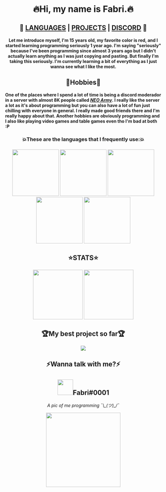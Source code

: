 <h1 align="center">🔥Hi, my name is Fabri.🔥</h1>
<h2 align="center">🚀
  <a href="#Languages">LANGUAGES</a> | 
  <a href="https://github.com/fabridora">PROJECTS</a> | 
  <a href="https://github.com/fabridora/#Contact">DISCORD</a>
🚀</h2>
<h4 align="center" name="Languages">Let me introduce myself, I'm 15 years old, my favorite color is red, and I started learning programming seriously 1 year ago. I'm saying "seriously" because I've been programming since almost 3 years ago but I didn't actually learn anything as I was just copying and pasting. But finally I'm taking this seriously. I'm currently learning a bit of everything as I just wanna see what I like the most.</h4>

<h2 align="center">🌟Hobbies🌟</h2>
<h4>One of the places where I spend a lot of time is being a discord moderador in a server with almost 8K people called <a href="https://discord.gg/neoarmy"><em>NEO Army</em></a>. I really like the server a lot as it's about programming but you can also have a lot of fun just chilling with everyone in general. I really made good friends there and I'm really happy about that. Another hobbies are obviously programming and I also like playing video games and table games even tho I'm bad at both :P</h4>

<h3 align="center">💥These are the languages that I frequently use:💥</h3>
<h3 align="center"></h3>
<p align="center">
  <img height=150px src="https://cdn.discordapp.com/attachments/802205709709475891/829628178938069043/python.png"/>
  <img height=150px src="https://cdn.discordapp.com/attachments/802205709709475891/829628193597292565/javascript.png"/>
  <img height=150px src="https://cdn.discordapp.com/attachments/802205709709475891/829628354831187978/html.png"/>
  <img height=150px src="https://cdn.discordapp.com/attachments/802205709709475891/829628229236293652/css.png"/>
  <img height=150px src="https://cdn.discordapp.com/attachments/802205709709475891/829628207958851585/java.png"/>
</p>
<h2 align=center>⭐️STATS⭐️</h2>
<p align=center>
  <img height=160px src="https://github-readme-stats.vercel.app/api/top-langs/?username=FabriDora&layout=compact&theme=tokyonight&hide=html"/>
  <img height=160px src="https://github-readme-stats.vercel.app/api?username=FabriDora&theme=radical&show_icons=true">
</p>
<h2 align="center" name="Contact">🏆My best project so far🏆</h2>
<p align="center">
  <a href="https://github.com/fabridora/ztube"><img src="https://github-readme-stats.vercel.app/api/pin/?username=FabriDora&repo=ztube&theme=radical"/></a>
</p>
<h2 align="center">⚡Wanna talk with me?⚡</h2>
<h2 align="center">
  <img height=50px src="https://img.icons8.com/fluent/240/000000/discord-new-logo.png"/>Fabri#0001
</h2>
<p align="center"><em>A pic of me programming ¯\_(ツ)_/¯</em></p>
<p align="center">
  <img height=240px src="https://miro.medium.com/max/1000/1*4WSg9APOcsfPg5d2OY632w.gif"/>
</p>
